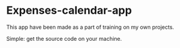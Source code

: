 # Expenses-calendar-app
This app have been made as a part of training on my own projects.

Simple: get the source code on your machine.
